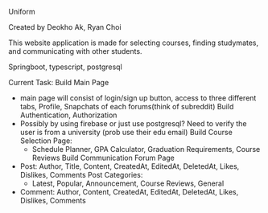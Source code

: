 Uniform 

Created by Deokho Ak, Ryan Choi

This website application is made for selecting courses, finding studymates, and communicating with other students. 

Springboot, typescript, postgresql

Current Task:
Build Main Page
- main page will consist of login/sign up button, access to three different tabs, Profile, Snapchats of each forums(think of subreddit)
Build Authentication, Authorization
- Possibly by using firebase or just use postgresql? Need to verify the user is from a university (prob use their edu email)
Build Course Selection Page:
    - Schedule Planner, GPA Calculator, Graduation Requirements, Course Reviews
Build Communication Forum Page
- Post: Author, Title, Content, CreatedAt, EditedAt, DeletedAt, Likes, Dislikes, Comments
Post Categories:
    - Latest, Popular, Announcement, Course Reviews, General
- Comment: Author, Content, CreatedAt, EditedAt, DeletedAt, Likes, Dislikes, Comments 